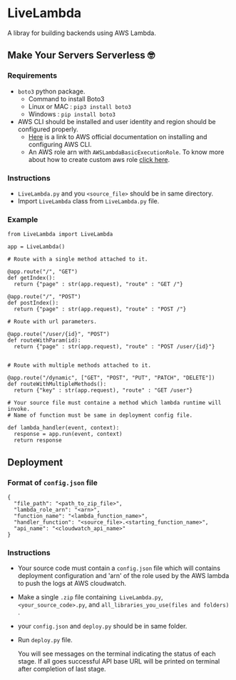 # LiveLambda
A libray for building backends using AWS Lambda.

## Make Your Servers Serverless 🤓

### Requirements
* `boto3` python package.
    * Command to install Boto3 
    * Linux or MAC : `pip3 install boto3`
    * Windows : `pip install boto3`
* AWS CLI should be installed and user identity and region should be configured properly.
    * <a href="https://aws.amazon.com/cli/">Here</a> is a link to AWS official documentation on installing and configuring AWS CLI.
    * An AWS role arn with ``AWSLambdaBasicExecutionRole``. To know more about how to create custom aws role <a href="https://docs.aws.amazon.com/IAM/latest/UserGuide/id_roles_create.html">click here</a>.
### Instructions
* `LiveLambda.py` and you ``<source_file>`` should be in same directory.
* Import ``LiveLambda`` class from ``LiveLambda.py`` file.
### Example

```
from LiveLambda import LiveLambda

app = LiveLambda()

# Route with a single method attached to it.

@app.route("/", "GET")
def getIndex():
  return {"page" : str(app.request), "route" : "GET /"}

@app.route("/", "POST")
def postIndex():
  return {"page" : str(app.request), "route" : "POST /"}

# Route with url parameters.

@app.route("/user/{id}", "POST")
def routeWithParam(id):
  return {"page" : str(app.request), "route" : "POST /user/{id}"}


# Route with multiple methods attached to it.

@app.route("/dynamic", ["GET", "POST", "PUT", "PATCH", "DELETE"])
def routeWithMultipleMethods():
  return {"key" : str(app.request), "route" : "GET /user"}

# Your source file must containe a method which lambda runtime will invoke.
# Name of function must be same in deployment config file.

def lambda_handler(event, context):
  response = app.run(event, context)
  return response

```

## Deployment

### Format of ``config.json`` file 
```
{
  "file_path": "<path_to_zip_file>",
  "lambda_role_arn": "<arn>",
  "function_name": "<lambda_function_name>",
  "handler_function": "<source_file>.<starting_function_name>",
  "api_name": "<cloudwatch_api_name>"
}
```

### Instructions
* Your source code must contain a ``config.json`` file which will contains deployment configuration and 'arn' of the role used by the AWS lambda to push the logs at AWS cloudwatch.

* Make a single `.zip` file containing` LiveLambda.py`, `<your_source_code>.py`, and `all_libraries_you_use(files and folders)` .
* your ``config.json`` and ``deploy.py`` should be in same folder.
* Run ``deploy.py`` file. 

  You will see messages on the terminal indicating the status of each stage. If all goes successful API base URL will be printed on terminal after completion of last stage.
